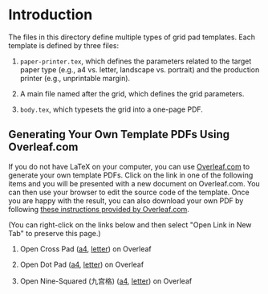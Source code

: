 # Introduction

The files in this directory define multiple types of grid pad templates. Each
template is defined by three files:

1. `paper-printer.tex`, which defines the parameters related to the target paper
   type (e.g., a4 vs. letter, landscape vs. portrait) and the production printer
   (e.g., unprintable margin).

2. A main file named after the grid, which defines the grid parameters.

3. `body.tex`, which typesets the grid into a one-page PDF.

## Generating Your Own Template PDFs Using Overleaf.com

If you do not have LaTeX on your computer, you can use
[Overleaf.com](https://overleaf.com) to generate your own template PDFs. Click on the
link in one of the following items and you will be presented with a new document on
Overleaf.com. You can then use your browser to edit the source code of the template.
Once you are happy with the result, you can also download your own PDF by following
[these instructions provided by
Overleaf.com](https://www.overleaf.com/learn/how-to/Exporting_your_work_from_Overleaf).

(You can right-click on the links below and then select "Open Link in New Tab"
to preserve this page.)

1. Open Cross Pad
   ([a4](https://www.overleaf.com/docs?engine=xelatex&snip_uri[]=https://raw.githubusercontent.com/maverickwoo/paperpad-templates/alpha/gridpad/body.tex&snip_uri[]=https://raw.githubusercontent.com/maverickwoo/paperpad-templates/alpha/gridpad/crosspad.tex&snip_uri[]=https://raw.githubusercontent.com/maverickwoo/paperpad-templates/alpha/gridpad/paper-printer-a4.tex&snip_name[]=body.tex&snip_name[]=crosspad.tex&snip_name[]=paper-printer.tex),
   [letter](https://www.overleaf.com/docs?engine=xelatex&snip_uri[]=https://raw.githubusercontent.com/maverickwoo/paperpad-templates/alpha/gridpad/body.tex&snip_uri[]=https://raw.githubusercontent.com/maverickwoo/paperpad-templates/alpha/gridpad/crosspad.tex&snip_uri[]=https://raw.githubusercontent.com/maverickwoo/paperpad-templates/alpha/gridpad/paper-printer.tex))
   on Overleaf

2. Open Dot Pad
   ([a4](https://www.overleaf.com/docs?engine=xelatex&snip_uri[]=https://raw.githubusercontent.com/maverickwoo/paperpad-templates/alpha/gridpad/body.tex&snip_uri[]=https://raw.githubusercontent.com/maverickwoo/paperpad-templates/alpha/gridpad/dotpad.tex&snip_uri[]=https://raw.githubusercontent.com/maverickwoo/paperpad-templates/alpha/gridpad/paper-printer-a4.tex&snip_name[]=body.tex&snip_name[]=dotpad.tex&snip_name[]=paper-printer.tex),
   [letter](https://www.overleaf.com/docs?engine=xelatex&snip_uri[]=https://raw.githubusercontent.com/maverickwoo/paperpad-templates/alpha/gridpad/body.tex&snip_uri[]=https://raw.githubusercontent.com/maverickwoo/paperpad-templates/alpha/gridpad/dotpad.tex&snip_uri[]=https://raw.githubusercontent.com/maverickwoo/paperpad-templates/alpha/gridpad/paper-printer.tex))
   on Overleaf

3. Open Nine-Squared (九宫格)
   ([a4](https://www.overleaf.com/docs?engine=xelatex&snip_uri[]=https://raw.githubusercontent.com/maverickwoo/paperpad-templates/alpha/gridpad/body.tex&snip_uri[]=https://raw.githubusercontent.com/maverickwoo/paperpad-templates/alpha/gridpad/nine-squared.tex&snip_uri[]=https://raw.githubusercontent.com/maverickwoo/paperpad-templates/alpha/gridpad/paper-printer-a4.tex&snip_name[]=body.tex&snip_name[]=nine-squared.tex&snip_name[]=paper-printer.tex),
   [letter](https://www.overleaf.com/docs?engine=xelatex&snip_uri[]=https://raw.githubusercontent.com/maverickwoo/paperpad-templates/alpha/gridpad/body.tex&snip_uri[]=https://raw.githubusercontent.com/maverickwoo/paperpad-templates/alpha/gridpad/nine-squared.tex&snip_uri[]=https://raw.githubusercontent.com/maverickwoo/paperpad-templates/alpha/gridpad/paper-printer.tex))
   on Overleaf
